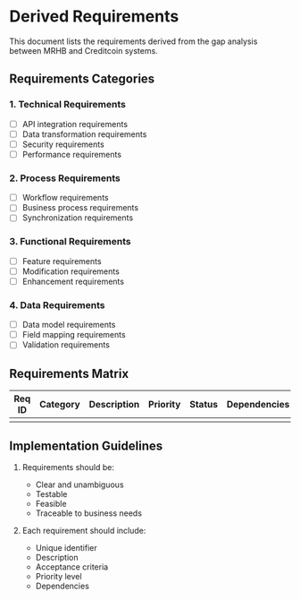 # Derived Requirements

This document lists the requirements derived from the gap analysis between MRHB and Creditcoin systems.

## Requirements Categories

### 1. Technical Requirements
- [ ] API integration requirements
- [ ] Data transformation requirements
- [ ] Security requirements
- [ ] Performance requirements

### 2. Process Requirements
- [ ] Workflow requirements
- [ ] Business process requirements
- [ ] Synchronization requirements

### 3. Functional Requirements
- [ ] Feature requirements
- [ ] Modification requirements
- [ ] Enhancement requirements

### 4. Data Requirements
- [ ] Data model requirements
- [ ] Field mapping requirements
- [ ] Validation requirements

## Requirements Matrix

| Req ID | Category | Description | Priority | Status | Dependencies |
|--------|----------|-------------|----------|--------|--------------|
|        |          |             |          |        |              |

## Implementation Guidelines

1. Requirements should be:
   - Clear and unambiguous
   - Testable
   - Feasible
   - Traceable to business needs

2. Each requirement should include:
   - Unique identifier
   - Description
   - Acceptance criteria
   - Priority level
   - Dependencies 